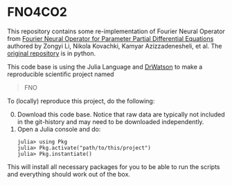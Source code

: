 # FNO4CO2

This repository contains some re-implementation of Fourier Neural Operator from [Fourier Neural Operator for Parameter Partial Differential Equations](https://arxiv.org/abs/2010.08895) authored by Zongyi Li, Nikola Kovachki, Kamyar Azizzadenesheli, et al. The [original repository](https://github.com/zongyi-li/fourier_neural_operator) is in python.

This code base is using the Julia Language and [DrWatson](https://juliadynamics.github.io/DrWatson.jl/stable/)
to make a reproducible scientific project named
> FNO

To (locally) reproduce this project, do the following:

0. Download this code base. Notice that raw data are typically not included in the
   git-history and may need to be downloaded independently.
1. Open a Julia console and do:
   ```
   julia> using Pkg
   julia> Pkg.activate("path/to/this/project")
   julia> Pkg.instantiate()
   ```

This will install all necessary packages for you to be able to run the scripts and
everything should work out of the box.
